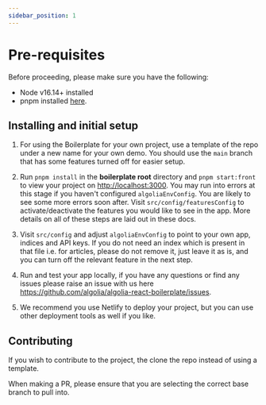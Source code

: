 ```yaml
---
sidebar_position: 1
---
```


# Pre-requisites

Before proceeding, please make sure you have the following:

- Node v16.14+ installed
- pnpm installed [here](https://pnpm.io/).

## Installing and initial setup

1. For using the Boilerplate for your own project, use a template of the repo under a new name for your own demo. You should use the `main` branch that has some features turned off for easier setup.

2. Run `pnpm install` in the **boilerplate root** directory and `pnpm start:front` to view your project on [http://localhost:3000](http://localhost:3000/).
   You may run into errors at this stage if you haven't configured `algoliaEnvConfig`. You are likely to see some more errors soon after. Visit `src/config/featuresConfig` to activate/deactivate the features you would like to see in the app.
   More details on all of these steps are laid out in these docs.

3. Visit `src/config` and adjust `algoliaEnvConfig` to point to your own app, indices and API keys. If you do not need an index which is present in that file i.e. for articles, please do not remove it, just leave it as is, and you can turn off the relevant feature in the next step.

4. Run and test your app locally, if you have any questions or find any issues please raise an issue with us here https://github.com/algolia/algolia-react-boilerplate/issues.

5. We recommend you use Netlify to deploy your project, but you can use other deployment tools as well if you like.

## Contributing

If you wish to contribute to the project, the clone the repo instead of using a template.

When making a PR, please ensure that you are selecting the correct base branch to pull into.
